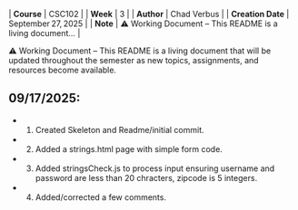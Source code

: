 | **Course**        | CSC102 |
| **Week**          | 3 |
| **Author**        | Chad Verbus |
| **Creation Date** | September 27, 2025 |
| **Note**          | ⚠️ Working Document – This README is a living document… |

⚠️ Working Document – This README is a living document that will be updated throughout the semester as new topics, assignments, and resources become available.
 
## 09/17/2025:
* 1. Created Skeleton and Readme/initial commit.
* 2. Added a strings.html page with simple form code.
* 3. Added stringsCheck.js to process input ensuring username and password are less than 20 chracters, zipcode is 5 integers.
* 4. Added/corrected a few comments.